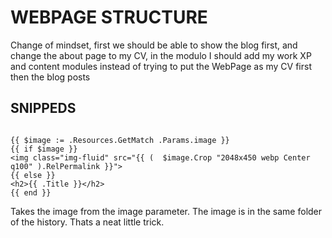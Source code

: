 # WEBPAGE STRUCTURE

Change of mindset, first we should be able to show the blog first, and change
the about page to my CV, in the modulo I should add my work XP and content
modules instead of trying to put the WebPage as my CV first then the blog posts

## SNIPPEDS

```log

{{ $image := .Resources.GetMatch .Params.image }}
{{ if $image }}
<img class="img-fluid" src="{{ (  $image.Crop "2048x450 webp Center q100" ).RelPermalink }}">
{{ else }}
<h2>{{ .Title }}</h2>
{{ end }}
```

Takes the image from the image parameter. The image is in the same folder of
the history. Thats a neat little trick.
